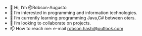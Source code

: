 - 👋 Hi, I’m @Robson-Augusto
- 👀 I’m interested in programming and information technologies.
- 🌱 I’m currently learning programming Java,C# between oters.
- 💞️ I’m looking to collaborate on projects.
- 📫 How to reach me: e-mail robson.hashi@outlook.com

<!---
es.
--->
